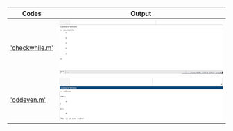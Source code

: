 | Codes | Output |
|-------|--------|
|['checkwhile.m'](./Codes/checkwhile.m)|![checkwhile.png](./Output/checkwhile.png)|
|['oddeven.m'](./Codes/oddeven.m)|![oddeven.png](./Output/oddeven.png)|
